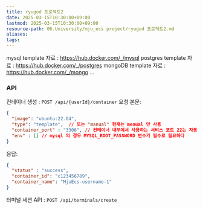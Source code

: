 ```yaml
---
title: ryugod 프로젝트2
date: 2025-03-15T10:30:00+09:00
lastmod: 2025-03-15T10:30:00+09:00
resource-path: 06.University/mju_ecs project/ryugod 프로젝트2.md
aliases: 
tags: 
---
```

mysql template 자료 : https://hub.docker.com/_/mysql
postgres template 자료 : https://hub.docker.com/_/postgres
mongoDB template 자료 : https://hub.docker.com/_/mongo
...

### API

컨테이너 생성 : `POST /api/{userId}/container`
요청 본문:
```json
{
  "image": "ubuntu:22.04",
  "type": "template",  // 또는 "manual" 현재는 menual 만 사용
  "container_port" : "3306", // 컨테이너 내부에서 사용하는 서비스 포트 22는 자동
  "env" : [] // mysql 의 경우 MYSQL_ROOT_PASSWORD 변수가 필수로 필요하다
}
```
응답:
```json
{
  "status" : "success",
  "container_id": "c123456789",
  "container_name": "MjuEcs-username-1"
}
```
터미널 세션 API : `POST /api/terminals/create`